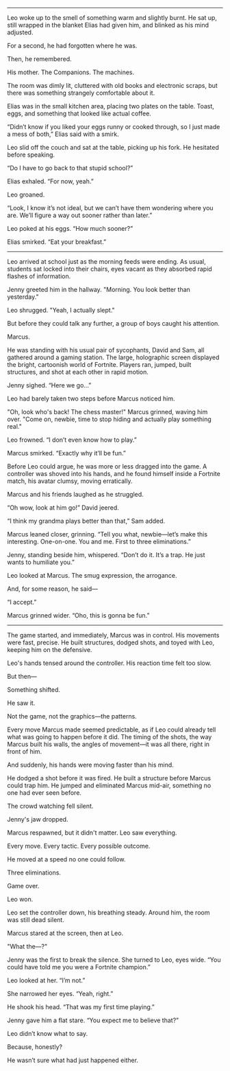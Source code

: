 
---

Leo woke up to the smell of something warm and slightly burnt. He sat up, still wrapped in the blanket Elias had given him, and blinked as his mind adjusted.  

For a second, he had forgotten where he was.  

Then, he remembered.  

His mother. The Companions. The machines.  

The room was dimly lit, cluttered with old books and electronic scraps, but there was something strangely comfortable about it.  

Elias was in the small kitchen area, placing two plates on the table. Toast, eggs, and something that looked like actual coffee.  

“Didn’t know if you liked your eggs runny or cooked through, so I just made a mess of both,” Elias said with a smirk.  

Leo slid off the couch and sat at the table, picking up his fork. He hesitated before speaking.  

“Do I have to go back to that stupid school?”  

Elias exhaled. “For now, yeah.”  

Leo groaned.  

“Look, I know it’s not ideal, but we can’t have them wondering where you are. We’ll figure a way out sooner rather than later.”  

Leo poked at his eggs. “How much sooner?”  

Elias smirked. “Eat your breakfast.”  

---

Leo arrived at school just as the morning feeds were ending. As usual, students sat locked into their chairs, eyes vacant as they absorbed rapid flashes of information.  

Jenny greeted him in the hallway. "Morning. You look better than yesterday."  

Leo shrugged. "Yeah, I actually slept."  

But before they could talk any further, a group of boys caught his attention.  

Marcus.  

He was standing with his usual pair of sycophants, David and Sam, all gathered around a gaming station. The large, holographic screen displayed the bright, cartoonish world of Fortnite. Players ran, jumped, built structures, and shot at each other in rapid motion.  

Jenny sighed. “Here we go…”  

Leo had barely taken two steps before Marcus noticed him.  

"Oh, look who's back! The chess master!" Marcus grinned, waving him over. "Come on, newbie, time to stop hiding and actually play something real."  

Leo frowned. “I don’t even know how to play.”  

Marcus smirked. “Exactly why it’ll be fun.”  

Before Leo could argue, he was more or less dragged into the game. A controller was shoved into his hands, and he found himself inside a Fortnite match, his avatar clumsy, moving erratically.  

Marcus and his friends laughed as he struggled.  

“Oh wow, look at him go!” David jeered.  

“I think my grandma plays better than that,” Sam added.  

Marcus leaned closer, grinning. “Tell you what, newbie—let’s make this interesting. One-on-one. You and me. First to three eliminations.”  

Jenny, standing beside him, whispered. “Don’t do it. It’s a trap. He just wants to humiliate you.”  

Leo looked at Marcus. The smug expression, the arrogance.  

And, for some reason, he said—  

“I accept.”  

Marcus grinned wider. “Oho, this is gonna be fun.”  

---

The game started, and immediately, Marcus was in control. His movements were fast, precise. He built structures, dodged shots, and toyed with Leo, keeping him on the defensive.  

Leo's hands tensed around the controller. His reaction time felt too slow.  

But then—  

Something shifted.  

He saw it.  

Not the game, not the graphics—the patterns.  

Every move Marcus made seemed predictable, as if Leo could already tell what was going to happen before it did. The timing of the shots, the way Marcus built his walls, the angles of movement—it was all there, right in front of him.  

And suddenly, his hands were moving faster than his mind.  

He dodged a shot before it was fired. He built a structure before Marcus could trap him. He jumped and eliminated Marcus mid-air, something no one had ever seen before.  

The crowd watching fell silent.  

Jenny's jaw dropped.  

Marcus respawned, but it didn't matter. Leo saw everything.  

Every move. Every tactic. Every possible outcome.  

He moved at a speed no one could follow.  

Three eliminations.  

Game over.  

Leo won.  


Leo set the controller down, his breathing steady. Around him, the room was still dead silent.  

Marcus stared at the screen, then at Leo.  

"What the—?"  

Jenny was the first to break the silence. She turned to Leo, eyes wide. “You could have told me you were a Fortnite champion.”  

Leo looked at her. “I’m not.”  

She narrowed her eyes. “Yeah, right.”  

He shook his head. “That was my first time playing.”  

Jenny gave him a flat stare. “You expect me to believe that?”  

Leo didn’t know what to say.  

Because, honestly?  

He wasn’t sure what had just happened either.
